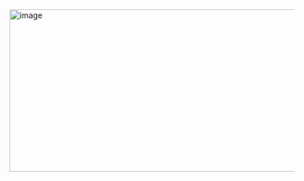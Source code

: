 <img width="644" height="287" alt="image" src="https://github.com/user-attachments/assets/3d7d71c8-ea46-48bf-af15-3b5d3f423ac4" />

